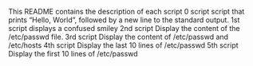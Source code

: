 This README contains the description of each script
0 script script that prints “Hello, World”, followed by a new line to the standard output.
1st script displays a confused smiley
2nd script Display the content of the /etc/passwd file.
3rd script Display the content of /etc/passwd and /etc/hosts
4th script Display the last 10 lines of /etc/passwd
5th script Display the first 10 lines of /etc/passwd
